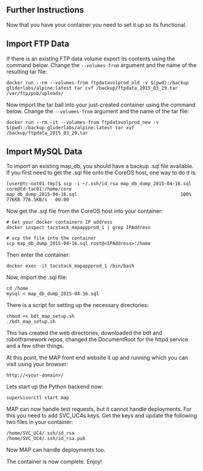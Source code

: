 Further Instructions
-------------

Now that you have your container you need to set it up so its functional.

Import FTP Data
-------------

If there is an existing FTP data volume export its contents using the command below. Change the `--volumes-from` argument and the name of the resulting tar file:

    docker run --rm --volumes-from ftpdatavolprod_old -v $(pwd):/backup gliderlabs/alpine:latest tar cvf /backup/ftpdata_2015_03_29.tar /var/ftp/pub/uploads/

Now import the tar ball into your just-created container using the command below. Change the `--volumes-from` argument and the name of the tar file:

    docker run --rm -it --volumes-from ftpdatavolprod_new -v $(pwd):/backup gliderlabs/alpine:latest tar xvf /backup/ftpdata_2015_03_29.tar

Import MySQL Data
-------------

To import an existing map_db, you should have a backup .sql file available. If you first need to get the .sql file onto the CoreOS host, one way to do it is:

    [user@tc-oat01 tmp]$ scp -i ~/.ssh/id_rsa map_db_dump_2015-04-16.sql core@td-tac01:/home/core
    map_db_dump_2015-04-16.sql                                      100%  776KB 776.5KB/s   00:00

Now get the .sql file from the CoreOS host into your container:

    # Get your docker containers IP address
    docker inspect tacstack_mapappprod_1 | grep IPAddress

    # scp the file into the container
    scp map_db_dump_2015-04-16.sql root@<IPAddress>:/home

Then enter the container:

    docker exec -it tacstack_mapappprod_1 /bin/bash

Now, import the .sql file:

    cd /home
    mysql < map_db_dump_2015-04-16.sql

There is a script for setting up the necessary directories:

    chmod +x bdt_map_setup.sh
    ./bdt_map_setup.sh

This has created the web directories, downloaded the bdt and robotframework repos,
changed the DocumentRoot for the httpd service and a few other things.

At this point, the MAP front end website it up and running which you can visit using your browser:

    http://<your-domain>/

Lets start up the Python backend now:

    supervisorctl start map

MAP can now handle test requests, but it cannot handle deployments. For this you need to add SVC_UC4s
keys. Get the keys and update the following two files in your container:

    /home/SVC_UC4/.ssh/id_rsa
    /home/SVC_UC4/.ssh/id_rsa.pub

Now MAP can handle deployments too.

The container is now complete. Enjoy!
